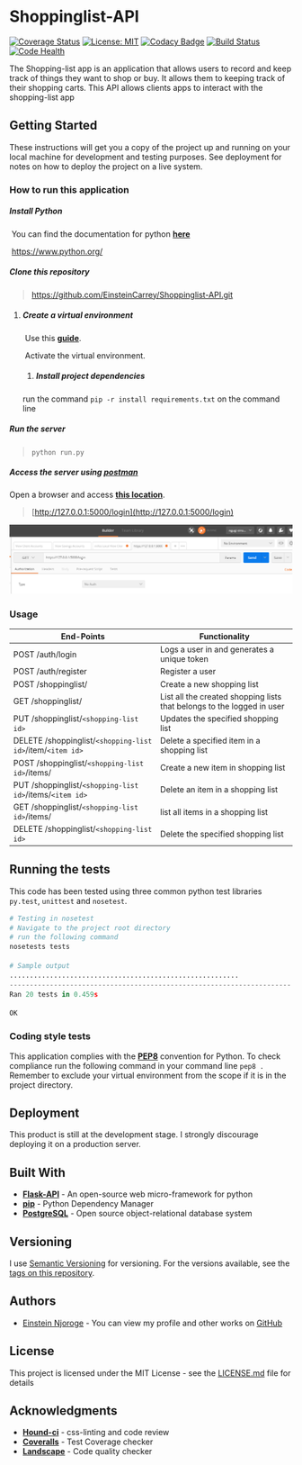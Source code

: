 # Shoppinglist-API

[![Coverage Status](https://coveralls.io/repos/github/EinsteinCarrey/Shoppinglist-API/badge.svg?branch=develop)](https://coveralls.io/github/EinsteinCarrey/Shoppinglist-API?branch=develop)
[![License: MIT](https://img.shields.io/badge/License-MIT-blue.svg)](https://opensource.org/licenses/MIT)
[![Codacy Badge](https://api.codacy.com/project/badge/Grade/35e84b6a5c0a43a49116ebffdeb80d01)](https://www.codacy.com/app/EinsteinCarrey/Shoppinglist-API?utm_source=github.com&amp;utm_medium=referral&amp;utm_content=EinsteinCarrey/Shoppinglist-API&amp;utm_campaign=Badge_Grade)
[![Build Status](https://travis-ci.org/EinsteinCarrey/Shoppinglist-API.svg?branch=develop)](https://travis-ci.org/EinsteinCarrey/Shoppinglist-API)
[![Code Health](https://landscape.io/github/EinsteinCarrey/Shoppinglist-API/develop/landscape.svg?style=flat)](https://landscape.io/github/EinsteinCarrey/Shoppinglist-API/develop)





The Shopping-list app is an application that allows users to record and keep track of things they want to shop or buy. It allows them to keeping track of their shopping carts. This API allows clients apps to interact with the shopping-list app

## Getting Started

These instructions will get you a copy of the project up and running on your local machine for development and testing purposes. See deployment for notes on how to deploy the project on a live system.

### How to run this application

##### Install Python

​	You can find the documentation for python **[here](https://www.python.org/)**

​	https://www.python.org/

##### Clone this repository

> https://github.com/EinsteinCarrey/Shoppinglist-API.git

1. ##### Create a virtual environment

   ​	Use this [**guide**](http://python-guide-pt-br.readthedocs.io/en/latest/dev/virtualenvs/).

   ​	Activate the  virtual environment.

   1. ##### Install project dependencies

     run the command `pip -r install requirements.txt` on the command line


##### Run the server

> `python run.py`

##### Access the server using [postman](https://www.getpostman.com/)

Open a browser and access **[this location](http://127.0.0.1:5000/)**.

> [http://127.0.0.1:5000/login](http://127.0.0.1:5000/login)

![postman login](https://raw.githubusercontent.com/EinsteinCarrey/Shoppinglist-API/migration/Designs/screenshots/postman-login.png)



### Usage

| End-Points                               | Functionality                            |
| ---------------------------------------- | ---------------------------------------- |
| POST /auth/login                         | Logs a user in and generates a unique token |
| POST /auth/register                      | Register a user                          |
| POST /shoppinglist/                      | Create a new shopping list               |
| GET /shoppinglist/                       | List all the created shopping lists that belongs to the logged in user |
| PUT /shoppinglist/`<shopping-list id>`   | Updates the specified shopping list      |
| DELETE /shoppinglist/`<shopping-list id>`/item/`<item id>` | Delete a specified item in a shopping list |
| POST /shoppinglist/`<shopping-list id>`/items/ | Create a new item in shopping list       |
| PUT  /shoppinglist/`<shopping-list id>`/items/`<item id>` | Delete an item in a shopping list        |
| GET /shoppinglist/`<shopping-list id>`/items/ | list all items in a shopping list        |
| DELETE /shoppinglist/`<shopping-list id>` | Delete the specified shopping list       |





## Running the tests

This code has been tested using three common python test libraries `py.test`, `unittest` and `nosetest`.

```python
# Testing in nosetest
# Navigate to the project root directory
# run the following command
nosetests tests

# Sample output
.........................................................
----------------------------------------------------------------------
Ran 20 tests in 0.459s

OK
```

### Coding style tests

This application complies with the [**PEP8**](https://www.python.org/dev/peps/pep-0008/) convention for Python. To check compliance run the following command in your command line `pep8 .` Remember to exclude your virtual environment from the scope if it is in the project directory.



## Deployment

This product is still at the development stage. I strongly discourage deploying it on a production server.

## Built With

* [**Flask-API**](www.flaskapi.org/) - An open-source  web micro-framework for python
* [**pip**](https://pypi.python.org/pypi/pip) - Python Dependency Manager
* [**PostgreSQL**](https://www.postgresql.org/) - Open source object-relational database system

## Versioning

I use [Semantic Versioning](http://semver.org/) for versioning. For the versions available, see the [tags on this repository](https://github.com/your/project/tags).

## Authors

* [Einstein Njoroge](https://github.com/EinsteinCarrey) - You can view my profile and other works on [GitHub](https://github.com/EinsteinCarrey)

## License

This project is licensed under the MIT License - see the [LICENSE.md](LICENSE.md) file for details

## Acknowledgments

* [**Hound-ci**](https://github.com/houndci-bot) - css-linting and code review
* **[Coveralls](https://coveralls.io/)** - Test Coverage checker
* **[Landscape](https://landscape.io/)** - Code quality checker